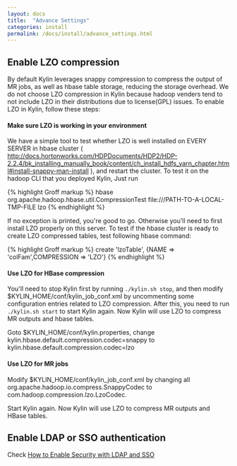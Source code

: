 ```yaml
---
layout: docs
title:  "Advance Settings"
categories: install
permalink: /docs/install/advance_settings.html
---
```


## Enable LZO compression

By default Kylin leverages snappy compression to compress the output of MR jobs, as well as hbase table storage, reducing the storage overhead. We do not choose LZO compression in Kylin because hadoop venders tend to not include LZO in their distributions due to license(GPL) issues. To enable LZO in Kylin, follow these steps:

#### Make sure LZO is working in your environment

We have a simple tool to test whether LZO is well installed on EVERY SERVER in hbase cluster ( http://docs.hortonworks.com/HDPDocuments/HDP2/HDP-2.2.4/bk_installing_manually_book/content/ch_install_hdfs_yarn_chapter.html#install-snappy-man-install ), and restart the cluster.
To test it on the hadoop CLI that you deployed Kylin, Just run

{% highlight Groff markup %}
hbase org.apache.hadoop.hbase.util.CompressionTest file:///PATH-TO-A-LOCAL-TMP-FILE lzo
{% endhighlight %}

If no exception is printed, you're good to go. Otherwise you'll need to first install LZO properly on this server.
To test if the hbase cluster is ready to create LZO compressed tables, test following hbase command:

{% highlight Groff markup %}
create 'lzoTable', {NAME => 'colFam',COMPRESSION => 'LZO'}
{% endhighlight %}

#### Use LZO for HBase compression

You'll need to stop Kylin first by running `./kylin.sh stop`, and then modify $KYLIN_HOME/conf/kylin_job_conf.xml by uncommenting some configuration entries related to LZO compression. 
After this, you need to run `./kylin.sh start` to start Kylin again. Now Kylin will use LZO to compress MR outputs and hbase tables.

Goto $KYLIN_HOME/conf/kylin.properties, change kylin.hbase.default.compression.codec=snappy to kylin.hbase.default.compression.codec=lzo

#### Use LZO for MR jobs

Modify $KYLIN_HOME/conf/kylin_job_conf.xml by changing all org.apache.hadoop.io.compress.SnappyCodec to com.hadoop.compression.lzo.LzoCodec. 

Start Kylin again. Now Kylin will use LZO to compress MR outputs and HBase tables.

## Enable LDAP or SSO authentication

Check [How to Enable Security with LDAP and SSO](../howto/howto_ldap_and_sso.html)
